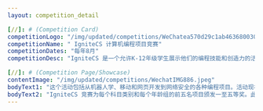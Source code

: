```yaml
---
layout: competition_detail

[//]: # (Competition Card)
competitionLogo: "/img/updated/competitions/WeChatea570d29c1ab46368003021e64e25aa1.png"
competitionName: " IgniteCS 计算机编程项目竞赛"
competitionDates: "每年8月"
competitionDesc: "IgniteCS 是一个允许K-12年级学生展示他们的编程技能和创造力的活动。这个活动包括从机器人学、移动和网页开发到网络安全的各种编程项目。"

[//]: # (Competition Page/Showcase)
contentImage: "/img/updated/competitions/WechatIMG886.jpeg"
bodyText1: "这个活动包括从机器人学、移动和网页开发到网络安全的各种编程项目。活动现在将在线上举行，比赛将分为不同的年级组别：K-3年级、4-6年级、7-8年级和9-12年级。"
bodyText2: "IgniteCS 竞赛为每个科目类别和每个年龄组的前五名项目颁发一至五等奖。此外，还将在每个类别和年龄组中颁发创新项目奖、最佳团队奖和杰出创意奖。这些奖项都能提升生背景，助力名校申请。"
---
```

